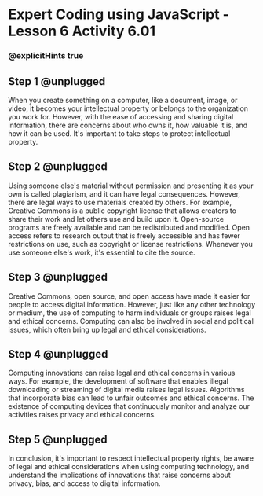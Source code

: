 # Expert Coding using JavaScript - Lesson 6 Activity 6.01
### @explicitHints true



## Step 1 @unplugged

When you create something on a computer, like a document, image, or video, it becomes your intellectual property or belongs to the organization you work for. However, with the ease of accessing and sharing digital information, there are concerns about who owns it, how valuable it is, and how it can be used. It's important to take steps to protect intellectual property.


## Step 2 @unplugged
Using someone else's material without permission and presenting it as your own is called plagiarism, and it can have legal consequences. However, there are legal ways to use materials created by others. For example, Creative Commons is a public copyright license that allows creators to share their work and let others use and build upon it. Open-source programs are freely available and can be redistributed and modified. Open access refers to research output that is freely accessible and has fewer restrictions on use, such as copyright or license restrictions. Whenever you use someone else's work, it's essential to cite the source.

## Step 3 @unplugged
Creative Commons, open source, and open access have made it easier for people to access digital information. However, just like any other technology or medium, the use of computing to harm individuals or groups raises legal and ethical concerns. Computing can also be involved in social and political issues, which often bring up legal and ethical considerations.

## Step 4 @unplugged
Computing innovations can raise legal and ethical concerns in various ways. For example, the development of software that enables illegal downloading or streaming of digital media raises legal issues. Algorithms that incorporate bias can lead to unfair outcomes and ethical concerns. The existence of computing devices that continuously monitor and analyze our activities raises privacy and ethical concerns.

## Step 5 @unplugged
In conclusion, it's important to respect intellectual property rights, be aware of legal and ethical considerations when using computing technology, and understand the implications of innovations that raise concerns about privacy, bias, and access to digital information.
